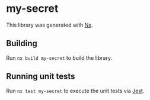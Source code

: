 # my-secret

This library was generated with [Nx](https://nx.dev).

## Building

Run `nx build my-secret` to build the library.

## Running unit tests

Run `nx test my-secret` to execute the unit tests via [Jest](https://jestjs.io).
